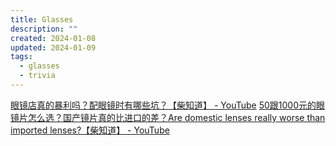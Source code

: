 ```yaml
---
title: Glasses
description: ""
created: 2024-01-08
updated: 2024-01-09
tags:
  - glasses
  - trivia
---
```


[眼镜店真的暴利吗？配眼镜时有哪些坑？【柴知道】 - YouTube](https://www.youtube.com/watch?v=WiCEfTKkIRE)
[50跟1000元的眼镜片怎么选？国产镜片真的比进口的差？Are domestic lenses really worse than imported lenses?【柴知道】 - YouTube](https://www.youtube.com/watch?v=jGIiYfqzkO4)
